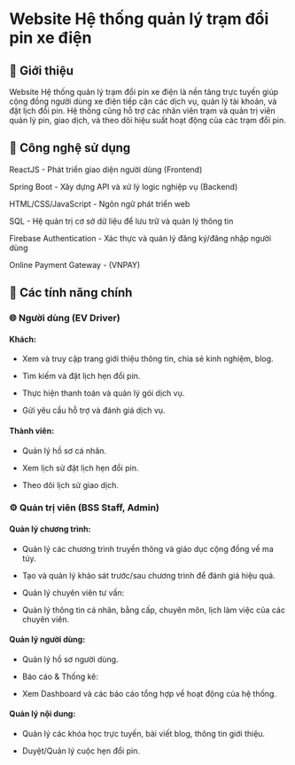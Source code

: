 # Website Hệ thống quản lý trạm đổi pin xe điện
## 📌 Giới thiệu
Website Hệ thống quản lý trạm đổi pin xe điện là nền tảng trực tuyến giúp cộng đồng người dùng xe điện tiếp cận các dịch vụ, quản lý tài khoản, và đặt lịch đổi pin. Hệ thống cũng hỗ trợ các nhân viên trạm và quản trị viên quản lý pin, giao dịch, và theo dõi hiệu suất hoạt động của các trạm đổi pin.

## 🚀 Công nghệ sử dụng
ReactJS - Phát triển giao diện người dùng (Frontend)

Spring Boot - Xây dựng API và xử lý logic nghiệp vụ (Backend)

HTML/CSS/JavaScript - Ngôn ngữ phát triển web

SQL - Hệ quản trị cơ sở dữ liệu để lưu trữ và quản lý thông tin

Firebase Authentication - Xác thực và quản lý đăng ký/đăng nhập người dùng

Online Payment Gateway - (VNPAY)

## 📜 Các tính năng chính
### 🌐 Người dùng (EV Driver)
#### Khách:
- Xem và truy cập trang giới thiệu thông tin, chia sẻ kinh nghiệm, blog.

- Tìm kiếm và đặt lịch hẹn đổi pin.

- Thực hiện thanh toán và quản lý gói dịch vụ.

- Gửi yêu cầu hỗ trợ và đánh giá dịch vụ.

#### Thành viên:
- Quản lý hồ sơ cá nhân.

- Xem lịch sử đặt lịch hẹn đổi pin.

- Theo dõi lịch sử giao dịch.

### ⚙️ Quản trị viên (BSS Staff, Admin)
#### Quản lý chương trình:
- Quản lý các chương trình truyền thông và giáo dục cộng đồng về ma túy.

- Tạo và quản lý khảo sát trước/sau chương trình để đánh giá hiệu quả.

- Quản lý chuyên viên tư vấn:

- Quản lý thông tin cá nhân, bằng cấp, chuyên môn, lịch làm việc của các chuyên viên.

#### Quản lý người dùng:
- Quản lý hồ sơ người dùng.

- Báo cáo & Thống kê:

- Xem Dashboard và các báo cáo tổng hợp về hoạt động của hệ thống.

#### Quản lý nội dung:

- Quản lý các khóa học trực tuyến, bài viết blog, thông tin giới thiệu.

- Duyệt/Quản lý cuộc hẹn đổi pin.